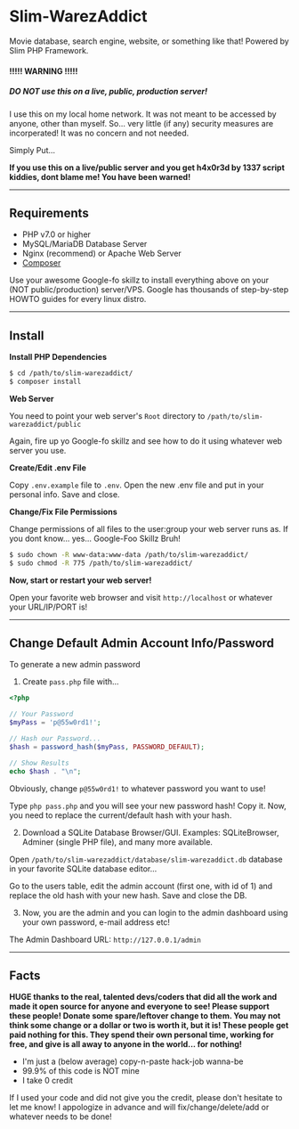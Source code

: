 # Slim-WarezAddict

Movie database, search engine, website, or something like that! Powered by Slim PHP Framework.

#### !!!!! WARNING !!!!!

##### DO NOT use this on a live, public, production server!

I use this on my local home network. It was not meant to be accessed by anyone, other than myself. So... very little (if any) security measures are incorperated! It was no concern and not needed.

Simply Put...

**If you use this on a live/public server and you get h4x0r3d by 1337 script kiddies, dont blame me! You have been warned!**

-----

## Requirements

- PHP v7.0 or higher
- MySQL/MariaDB Database Server
- Nginx (recommend) or Apache Web Server
- [Composer](https://getcomposer.org/)

Use your awesome Google-fo skillz to install everything above on your (NOT public/production) server/VPS. Google has thousands of step-by-step HOWTO guides for every linux distro.

-----

## Install

**Install PHP Dependencies**

```bash
$ cd /path/to/slim-warezaddict/
$ composer install
```

**Web Server**

You need to point your web server's `Root` directory to `/path/to/slim-warezaddict/public`

Again, fire up yo Google-fo skillz and see how to do it using whatever web server you use.

**Create/Edit .env File**

Copy `.env.example` file to `.env`. Open the new .env file and put in your personal info. Save and close.

**Change/Fix File Permissions**

Change permissions of all files to the user:group your web server runs as. If you dont know... yes... Google-Foo Skillz Bruh!

```bash
$ sudo chown -R www-data:www-data /path/to/slim-warezaddict/
$ sudo chmod -R 775 /path/to/slim-warezaddict/
```

**Now, start or restart your web server!**

Open your favorite web browser and visit `http://localhost` or whatever your URL/IP/PORT is!

-----

## Change Default Admin Account Info/Password

To generate a new admin password

1) Create `pass.php` file with...

```php
<?php

// Your Password
$myPass = 'p@55w0rd1!';

// Hash our Password...
$hash = password_hash($myPass, PASSWORD_DEFAULT);

// Show Results
echo $hash . "\n";

```

Obviously, change `p@55w0rd1!` to whatever password you want to use!

Type `php pass.php` and you will see your new password hash! Copy it. Now, you need to replace the current/default hash with your hash.

2) Download a SQLite Database Browser/GUI. Examples: SQLiteBrowser, Adminer (single PHP file), and many more available.

Open `/path/to/slim-warezaddict/database/slim-warezaddict.db` database in your favorite SQLite database editor...

Go to the users table, edit the admin account (first one, with id of 1) and replace the old hash with your new hash. Save and close the DB.

3) Now, you are the admin and you can login to the admin dashboard using your own password, e-mail address etc!

The Admin Dashboard URL: `http://127.0.0.1/admin`

-----

## Facts

**HUGE thanks to the real, talented devs/coders that did all the work and made it open source for anyone and everyone to see! Please support these people! Donate some spare/leftover change to them. You may not think some change or a dollar or two is worth it, but it is! These people get paid nothing for this. They spend their own personal time, working for free, and give is all away to anyone in the world... for nothing!**

- I'm just a (below average) copy-n-paste hack-job wanna-be
- 99.9% of this code is NOT mine
- I take 0 credit

If I used your code and did not give you the credit, please don't hesitate to let me know! I appologize in advance and will fix/change/delete/add or whatever needs to be done!
